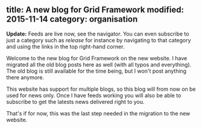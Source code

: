 title: A new blog for Grid Framework
modified: 2015-11-14
category: organisation
---

**Update:** Feeds are live now, see the navigator. You can even subscribe to
just a category such as *release* for instance by navigating to that category
and using the links in the top right-hand corner.

Welcome to the new blog for Grid Framework on the new website. I have migrated
all the old blog posts here as well (with all typos and everything). The old
blog is still available for the time being, but I won't post anything there
anymore.

This website has support for multiple blogs, so this blog will from now on be
used for news only. Once I have feeds working you will also be able to
subscribe to get the latests news delivered right to you.

That's if for now, this was the last step needed in the migration to the new
website.
